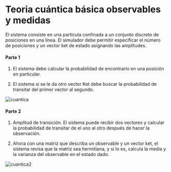 # Teoria cuántica básica observables y medidas
El sistema consiste en una partícula confinada a un conjunto discreto de posiciones en una línea. El simulador debe permitir especificar el número de posiciones y un vector ket de estado asignando las amplitudes.

#### Parte 1
1. El sistema debe calcular la probabilidad de encontrarlo en una posición en particular.

2. El sistema si se le da otro vector Ket debe buscar la probabilidad de transitar del primer vector al segundo.

![cuantica](https://curiosfera-ciencia.com/wp-content/uploads/2021/03/Que-es-la-teoria-cuantica.jpg)

#### Parte 2
1. Amplitud de transición. El sistema puede recibir dos vectores y calcular la probabilidad de transitar de el uno al otro después de hacer la observación.

2. Ahora con una matriz que describa un observable y un vector ket, el sistema revisa que la matriz sea hermitiana, y si lo es, calcula la media y la varianza del observable en el estado dado.

![cuantica2](https://i.blogs.es/d69c5c/cubit/450_1000.jpeg)
